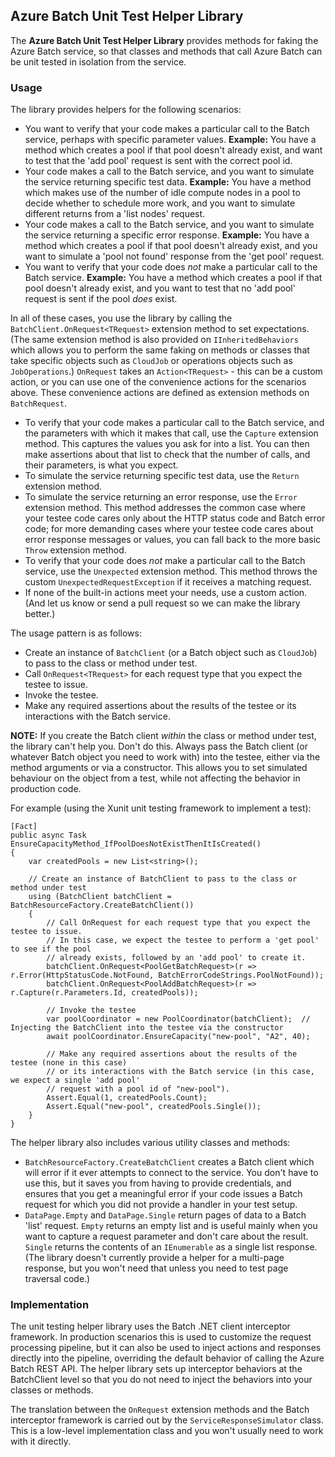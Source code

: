 ## Azure Batch Unit Test Helper Library

The **Azure Batch Unit Test Helper Library** provides methods for faking the Azure Batch service, so that classes and methods that call Azure Batch can be unit tested in isolation from the service.

### Usage

The library provides helpers for the following scenarios:

  * You want to verify that your code makes a particular call to the Batch service, perhaps with specific parameter values. **Example:** You have a method which creates a pool if that pool doesn't already exist, and want to test that the 'add pool' request is sent with the correct pool id.
  * Your code makes a call to the Batch service, and you want to simulate the service returning specific test data. **Example:** You have a method which makes use of the number of idle compute nodes in a pool to decide whether to schedule more work, and you want to simulate different returns from a 'list nodes' request. 
  * Your code makes a call to the Batch service, and you want to simulate the service returning a specific error response. **Example:** You have a method which creates a pool if that pool doesn't already exist, and you want to simulate a 'pool not found' response from the 'get pool' request.
  * You want to verify that your code does _not_ make a particular call to the Batch service. **Example:** You have a method which creates a pool if that pool doesn't already exist, and you want to test that no 'add pool' request is sent if the pool _does_ exist. 

In all of these cases, you use the library by calling the `BatchClient.OnRequest<TRequest>` extension method to set expectations.  (The same extension method is also provided on `IInheritedBehaviors` which allows you to perform the same faking on methods or classes that take specific objects such as `CloudJob` or operations objects such as `JobOperations`.)  `OnRequest` takes an `Action<TRequest>` - this can be a custom action, or you can use one of the convenience actions for the scenarios above.  These convenience actions are defined as extension methods on `BatchRequest`.

  * To verify that your code makes a particular call to the Batch service, and the parameters with which it makes that call, use the `Capture` extension method. This captures the values you ask for into a list. You can then make assertions about that list to check that the number of calls, and their parameters, is what you expect.
  * To simulate the service returning specific test data, use the `Return` extension method.
  * To simulate the service returning an error response, use the `Error` extension method. This method addresses the common case where your testee code cares only about the HTTP status code and Batch error code; for more demanding cases where your testee code cares about error response messages or values, you can fall back to the more basic `Throw` extension method.
  * To verify that your code does _not_ make a particular call to the Batch service, use the `Unexpected` extension method. This method throws the custom `UnexpectedRequestException` if it receives a matching request.
  * If none of the built-in actions meet your needs, use a custom action. (And let us know or send a pull request so we can make the library better.)

The usage pattern is as follows:

  * Create an instance of `BatchClient` (or a Batch object such as `CloudJob`) to pass to the class or method under test.
  * Call `OnRequest<TRequest>` for each request type that you expect the testee to issue.
  * Invoke the testee.
  * Make any required assertions about the results of the testee or its interactions with the Batch service.

**NOTE:** If you create the Batch client _within_ the class or method under test, the library can't help you. Don't do this. Always pass the Batch client (or whatever Batch object you need to work with) into the testee, either via the method arguments or via a constructor. This allows you to set simulated behaviour on the object from a test, while not affecting the behavior in production code.

For example (using the Xunit unit testing framework to implement a test):

```
[Fact]
public async Task EnsureCapacityMethod_IfPoolDoesNotExistThenItIsCreated()
{
    var createdPools = new List<string>();

    // Create an instance of BatchClient to pass to the class or method under test
    using (BatchClient batchClient = BatchResourceFactory.CreateBatchClient())
    {
        // Call OnRequest for each request type that you expect the testee to issue.
        // In this case, we expect the testee to perform a 'get pool' to see if the pool
        // already exists, followed by an 'add pool' to create it.
        batchClient.OnRequest<PoolGetBatchRequest>(r => r.Error(HttpStatusCode.NotFound, BatchErrorCodeStrings.PoolNotFound));
        batchClient.OnRequest<PoolAddBatchRequest>(r => r.Capture(r.Parameters.Id, createdPools));

        // Invoke the testee
        var poolCoordinator = new PoolCoordinator(batchClient);  // Injecting the BatchClient into the testee via the constructor
        await poolCoordinator.EnsureCapacity("new-pool", "A2", 40);

        // Make any required assertions about the results of the testee (none in this case)
        // or its interactions with the Batch service (in this case, we expect a single 'add pool'
        // request with a pool id of "new-pool").
        Assert.Equal(1, createdPools.Count);
        Assert.Equal("new-pool", createdPools.Single());
    }
}

```

The helper library also includes various utility classes and methods:

  * `BatchResourceFactory.CreateBatchClient` creates a Batch client which will error if it ever attempts to connect to the service. You don't have to use this, but it saves you from having to provide credentials, and ensures that you get a meaningful error if your code issues a Batch request for which you did not provide a handler in your test setup.
  * `DataPage.Empty` and `DataPage.Single` return pages of data to a Batch 'list' request. `Empty` returns an empty list and is useful mainly when you want to capture a request parameter and don't care about the result. `Single` returns the contents of an `IEnumerable` as a single list response. (The library doesn't currently provide a helper for a multi-page response, but you won't need that unless you need to test page traversal code.)

### Implementation

The unit testing helper library uses the Batch .NET client interceptor framework. In production scenarios this is used to customize the request processing pipeline, but it can also be used to inject actions and responses directly into the pipeline, overriding the default behavior of calling the Azure Batch REST API. The helper library sets up interceptor behaviors at the BatchClient level so that you do not need to inject the behaviors into your classes or methods. 

The translation between the `OnRequest` extension methods and the Batch interceptor framework is carried out by the `ServiceResponseSimulator` class. This is a low-level implementation class and you won't usually need to work with it directly.
